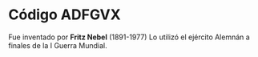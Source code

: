 # Código ADFGVX

  Fue inventado por **Fritz Nebel** (1891-1977) 
                          Lo utilizó el ejército Alemnán a finales de la I Guerra Mundial. 

